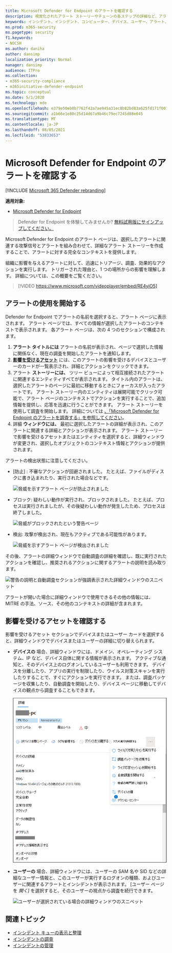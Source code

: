 ```yaml
---
title: Microsoft Defender for Endpoint のアラートを確認する
description: 視覚化されたアラート ストーリーやチェーンの各ステップの詳細など、アラート情報を確認します。
keywords: インシデント、インシデント、コンピューター、デバイス、ユーザー、アラート、アラート、調査、グラフ、証拠
ms.prod: m365-security
ms.pagetype: security
f1.keywords:
- NOCSH
ms.author: daniha
author: dansimp
localization_priority: Normal
manager: dansimp
audience: ITPro
ms.collection:
- m365-security-compliance
- m365initiative-defender-endpoint
ms.topic: conceptual
ms.date: 5/1/2020
ms.technology: mde
ms.openlocfilehash: e379e50eb0b7762f42a7ae945a31ec8b82bd83a625fd171f007d541802fc12b1
ms.sourcegitcommit: a1b66e1e80c25d14d67a9b46c79ec7245d88e045
ms.translationtype: MT
ms.contentlocale: ja-JP
ms.lasthandoff: 08/05/2021
ms.locfileid: "53833653"
---
```

# <a name="review-alerts-in-microsoft-defender-for-endpoint"></a>Microsoft Defender for Endpoint のアラートを確認する

[!INCLUDE [Microsoft 365 Defender rebranding](../../includes/microsoft-defender.md)]


**適用対象:**
- [Microsoft Defender for Endpoint](https://go.microsoft.com/fwlink/?linkid=2154037)

> Defender for Endpoint を体験してみませんか? [無料試用版にサインアップしてください。](https://signup.microsoft.com/create-account/signup?products=7f379fee-c4f9-4278-b0a1-e4c8c2fcdf7e&ru=https://aka.ms/MDEp2OpenTrial?ocid=docs-wdatp-managealerts-abovefoldlink)

Microsoft Defender for Endpoint のアラート ページは、選択したアラートに関連する攻撃信号とアラートを組み合わせて、詳細なアラート ストーリーを作成することで、アラートに対する完全なコンテキストを提供します。

組織に影響を与えるアラートに対して、迅速にトリアージ、調査、効果的なアクションを実行します。 トリガーされた理由と、1 つの場所からの影響を理解します。 詳細については、この概要をご覧ください。

> [!VIDEO https://www.microsoft.com/videoplayer/embed/RE4yiO5]

## <a name="getting-started-with-an-alert"></a>アラートの使用を開始する

Defender for Endpoint でアラートの名前を選択すると、アラート ページに表示されます。 アラート ページでは、すべての情報が選択したアラートのコンテキストで表示されます。 各アラート ページは、次の 4 つのセクションで構成されます。

1. **アラート タイトルには** アラートの名前が表示され、ページで選択した情報に関係なく、現在の調査を開始したアラートを通知します。
2. [**影響を受けるアセット**](#review-affected-assets) には、このアラートの影響を受けるデバイスとユーザーのカードが一覧表示され、詳細とアクションをクリックできます。
3. アラート **ストーリーには、** ツリー ビューによって相互接続されたアラートに関連するエンティティすべてが表示されます。 タイトル内のアラートは、選択したアラートのページに最初に移動するときにフォーカスが入ったアラートです。 アラート ストーリー内のエンティティは展開可能でクリック可能で、アラート ページのコンテキストでアクションを実行することで、追加情報を提供し、応答を迅速に行うことができます。 アラート ストーリーを使用して調査を開始します。 詳細については [、「Microsoft Defender for Endpoint のアラートを調査する」を参照してください](/microsoft-365/security/defender-endpoint/investigate-alerts)。
4. 詳細 **ウィンドウには、** 最初に選択したアラートの詳細が表示され、このアラートに関連する詳細とアクションが表示されます。 アラート ストーリーで影響を受けるアセットまたはエンティティを選択すると、詳細ウィンドウが変更され、選択したオブジェクトのコンテキスト情報とアクションが提供されます。

アラートの検出状態に注意してください。

- [防止] : 不審なアクションが回避されました。 たとえば、ファイルがディスクに書き込まれたり、実行された場合などです。

  ![脅威を示すアラート ページが防止されました](images/detstat-prevented.png)

- ブロック: 疑わしい動作が実行され、ブロックされました。 たとえば、プロセスは実行されましたが、その後疑わしい動作が発生したため、プロセスは終了しました。

  ![脅威がブロックされたという警告ページ](images/detstat-blocked.png)

- 検出: 攻撃が検出され、現在もアクティブである可能性があります。

  ![脅威を示すアラート ページが検出されました](images/detstat-detected.png)

その後、アラートの詳細ウィンドウで自動調査の詳細を確認し、既に実行されたアクションを確認し、推奨されるアクションに関するアラートの説明を読み取ります。

![警告の説明と自動調査セクションが強調表示された詳細ウィンドウのスニペット](images/alert-air-and-alert-description.png)

アラートが開いた場合に詳細ウィンドウで使用できるその他の情報には、MITRE の手法、ソース、その他のコンテキストの詳細が含まれます。

## <a name="review-affected-assets"></a>影響を受けるアセットを確認する

影響を受けるアセット セクションでデバイスまたはユーザー カードを選択すると、詳細ウィンドウでデバイスまたはユーザーの詳細に切り替えられます。

- **デバイスの** 場合、詳細ウィンドウには、ドメイン、オペレーティング システム、IP など、デバイス自体に関する情報が表示されます。 アクティブな通知と、そのデバイス上のログオンしているユーザーも利用できます。 デバイスを分離したり、アプリの実行を制限したり、ウイルス対策スキャンを実行したりすることで、すぐにアクションを実行できます。 または、調査パッケージを収集したり、自動調査を開始したり、デバイス ページに移動してデバイスの観点から調査することもできます。

   ![デバイスが選択されている場合の詳細ウィンドウのスニペット](images/device-page-details.png)

- **ユーザーの** 場合、詳細ウィンドウには、ユーザーの SAM 名や SID などの詳細なユーザー情報と、このユーザーが実行するログオンの種類、およびユーザーに関連するアラートとインシデントが表示されます。 [ユーザー ページを *開く]* を選択すると、そのユーザーの視点から調査を続行できます。

   ![ユーザーが選択されている場合の詳細ウィンドウのスニペット](images/user-page-details.png)

## <a name="related-topics"></a>関連トピック

- [インシデント キューの表示と整理](view-incidents-queue.md)
- [インシデントの調査](investigate-incidents.md)
- [インシデントの管理](manage-incidents.md)
